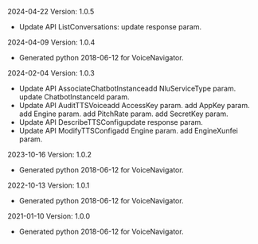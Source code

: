 2024-04-22 Version: 1.0.5
- Update API ListConversations: update response param.


2024-04-09 Version: 1.0.4
- Generated python 2018-06-12 for VoiceNavigator.

2024-02-04 Version: 1.0.3
- Update API AssociateChatbotInstanceadd NluServiceType param.
update ChatbotInstanceId param.
- Update API AuditTTSVoiceadd AccessKey param.
add AppKey param.
add Engine param.
add PitchRate param.
add SecretKey param.
- Update API DescribeTTSConfigupdate response param.
- Update API ModifyTTSConfigadd Engine param.
add EngineXunfei param.


2023-10-16 Version: 1.0.2
- Generated python 2018-06-12 for VoiceNavigator.

2022-10-13 Version: 1.0.1
- Generated python 2018-06-12 for VoiceNavigator.

2021-01-10 Version: 1.0.0
- Generated python 2018-06-12 for VoiceNavigator.

